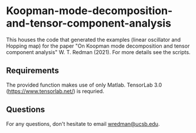# Koopman-mode-decomposition-and-tensor-component-analysis
This houses the code that generated the examples (linear oscillator and Hopping map) for the paper "On Koopman mode decomposition and tensor component analysis" W. T. Redman (2021). For more details see the scripts. 

## Requirements

The provided function makes use of only Matlab. TensorLab 3.0 (https://www.tensorlab.net/) is requried. 

## Questions 

For any questions, don't hesitate to email wredman@ucsb.edu. 


